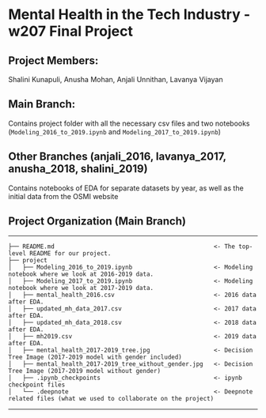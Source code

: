 # Mental Health in the Tech Industry - w207 Final Project 

## Project Members:
Shalini Kunapuli, Anusha Mohan, Anjali Unnithan, Lavanya Vijayan 


## Main Branch:
Contains project folder with all the necessary csv files and two notebooks (`Modeling_2016_to_2019.ipynb` and `Modeling_2017_to_2019.ipynb`)


## Other Branches (anjali_2016, lavanya_2017, anusha_2018, shalini_2019)
Contains notebooks of EDA for separate datasets by year, as well as the initial data from the OSMI website


## Project Organization (Main Branch)
------------

    ├── README.md                                             <- The top-level README for our project.
    ├── project
    │   ├── Modeling_2016_to_2019.ipynb                       <- Modeling notebook where we look at 2016-2019 data.
    │   ├── Modeling_2017_to_2019.ipynb                       <- Modeling notebook where we look at 2017-2019 data.
    │   ├── mental_health_2016.csv                            <- 2016 data after EDA.
    │   ├── updated_mh_data_2017.csv                          <- 2017 data after EDA.
    │   ├── updated_mh_data_2018.csv                          <- 2018 data after EDA.
    │   ├── mh2019.csv                                        <- 2019 data after EDA.
    │   ├── mental_health_2017-2019_tree.jpg                  <- Decision Tree Image (2017-2019 model with gender included)
    │   ├── mental_health_2017-2019_tree_without_gender.jpg   <- Decision Tree Image (2017-2019 model without gender)
    │   ├── .ipynb_checkpoints                                <- ipynb checkpoint files
    │   └── .deepnote                                         <- Deepnote related files (what we used to collaborate on the project)

--------
